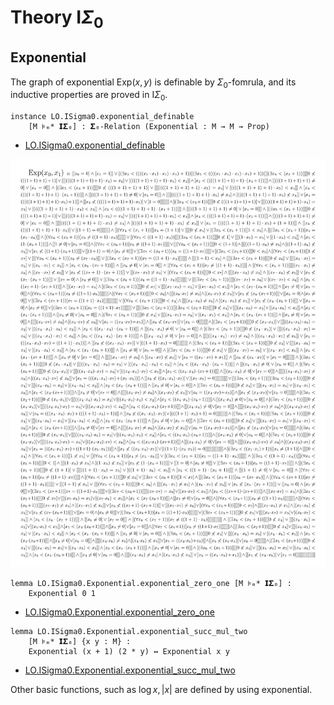 # Theory $\mathsf{I}\Sigma_0$

## Exponential

The graph of exponential $\mathrm{Exp}(x, y)$ is definable by $\Sigma_0$-fomrula,
and its inductive properties are proved in $\mathsf{I}\Sigma_0$.

```lean
instance LO.ISigma0.exponential_definable
    [M ⊧ₘ* 𝗜𝚺₀] : 𝚺₀-Relation (Exponential : M → M → Prop)
```

- [LO.ISigma0.exponential_definable](https://formalizedformallogic.github.io/Foundation/doc/Foundation/FirstOrder/ISigma0/Exponential/Exp.html#LO.ISigma0.exponential_definable)

![Import Graph](./exp.png)

```lean
lemma LO.ISigma0.Exponential.exponential_zero_one [M ⊧ₘ* 𝗜𝚺₀] :
    Exponential 0 1
```

- [LO.ISigma0.Exponential.exponential_zero_one](https://formalizedformallogic.github.io/Foundation/doc/Foundation/FirstOrder/ISigma0/Exponential/Exp.html#LO.ISigma0.Exponential.exponential_zero_one)

```lean
lemma LO.ISigma0.Exponential.exponential_succ_mul_two
    [M ⊧ₘ* 𝗜𝚺₀] {x y : M} :
    Exponential (x + 1) (2 * y) ↔ Exponential x y
```

- [LO.ISigma0.Exponential.exponential_succ_mul_two](https://formalizedformallogic.github.io/Foundation/doc/Foundation/FirstOrder/ISigma0/Exponential/Exp.html#LO.ISigma0.Exponential.exponential_succ_mul_two)

Other basic functions, such as $\log x, |x|$ are defined by using exponential.
